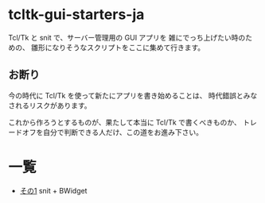 # tcltk-gui-starters-ja

Tcl/Tk と snit で、サーバー管理用の GUI アプリを
雑にでっち上げたい時のための、
雛形になりそうなスクリプトをここに集めて行きます。

## お断り

今の時代に Tcl/Tk を使って新たにアプリを書き始めることは、
時代錯誤とみなされるリスクがあります。

これから作ろうとするものが、果たして本当に Tcl/Tk で書くべきものか、
トレードオフを自分で判断できる人だけ、この道をお進み下さい。

# 一覧

* [その1](01/snitex1.tcl) snit + BWidget
